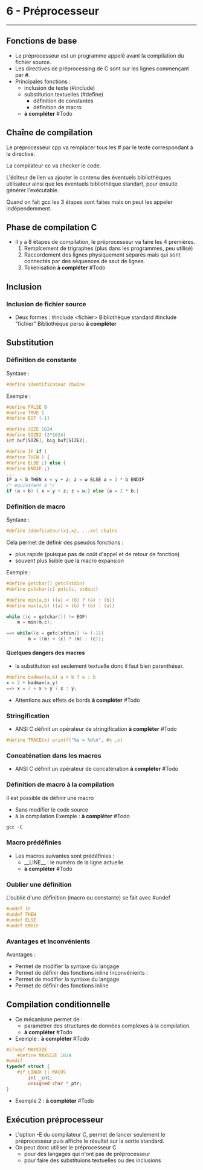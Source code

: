 # 6 - Préprocesseur
---
## Fonctions de base
- Le préprocesseur est un programme appelé avant la compilation du fichier source.
- Les directives de préprocessing de C sont sur les lignes commençant par \#.
- Principales fonctions :
	- inclusion de texte (#include)
	- substitution textuelles (#define)
		- définition de constantes
		- définition de macro
	- **à compléter** #Todo

## Chaîne de compilation

Le préprocesseur cpp va remplacer tous les # par le texte correspondant à la directive.

La compilateur cc va checker le code.

L'éditeur de lien va ajouter le contenu des éventuels bibliothèques utilisateur ainsi que les éventuels bibliothèque standart, pour ensuite générer l'exécutable.

Quand on fait gcc les 3 étapes sont faites mais on peut les appeler indépendemment.

## Phase de compilation C
- Il y a 8 étapes de compilation, le préprocesseur va faire les 4 premières.
	1. Remplcement de trigraphes (plus dans les programmes, peu utilisé)
	2. Raccordement des lignes physiquement séparés mais qui sont connectés par des séquences de saut de lignes.
	3. Tokenisation **à compléter** #Todo 


## Inclusion
### Inclusion de fichier source

- Deux formes :
\#include \<fichier> Bibliothèque standard
\#include "fichier" Bibliothèque perso
**à compléter**

## Substitution
### Définition de constante
Syntaxe :
```C
#define identificateur chaîne
```
Exemple :
```C
#define FALSE 0
#define TRUE 1
#define EOF (-1)

#define SIZE 1024
#define SIZE2 (2*1024)
int buf[SIZE], big_buf[SIZE2];

#define IF if (
#define THEN ) {
#define ELSE ;} else {
#define ENDIF ;}
...
IF a < b THEN x = y + z; z = w ELSE a = 2 * b ENDIF
/* équivalent à */
if (a < b) { x = y + z; z = w;} else {a = 2 * b;}
```
### Définition de macro
Syntaxe :
```C
#define idenficateur(x1,x2, ...xn) chaîne
```
Cela permet de définir des pseudos fonctions :
- plus rapide (puisque pas de coût d'appel et de retour de fonction)
- souvent plus lisible que la macro expansion

Exemple :
```C
#define getchar() getc(stdin)
#define putchar(c) putc(c, stdout)

#define min(a,b) ((a) < (b) ? (a) : (b))
#define max(a,b) ((a) < (b) ? (b) : (a))

while ((c = getchar()) != EOF)
	m = min(m,c);

==> while((c = getc(stdin)) != (-1))
		m = ((m) < (c) ? (m) : (c));
```

#### Quelques dangers des macros
- la substitution est seulement textuelle donc il faut bien parenthéser.
```C
#define badmax(a,b) a > b ? a : b
x = 2 + badmax(x,y)
==> x = 2 + x > y ? x : y;
```
- Attentions aux effets de bords
**à compléter** #Todo

### Stringification
- ANSI C définit un opérateur de stringification **à compléter** #Todo
```C
#define TRACE(x) printf("%s = %d\n", #x ,x)
```
### Concaténation dans les macros
- ANSI C définit un opérateur de concaténation
**à compléter** #Todo 

### Définition de macro à la compilation
Il est possible de définir une macro
 - Sans modifier le code source
 - à la compilation
Exemple : **à compléter** #Todo
```C
gcc -C 
```

### Macro prédéfinies
- Les macros suivantes sont prédéfinies :
	- \_\_LINE\_\_ : le numéro de la ligne actuelle
	- **à compléter** #Todo 

### Oublier une définition
L'oublie d'une définition (macro ou constante) se fait avec \#undef
```C
#undef IF
#undef THEN
#undef ELSE
#undef ENDIF
```
### Avantages et Inconvénients
Avantages :
- Permet de modifier la syntaxe du langage
- Permet de définir des fonctions inline
Inconvénients :
- Permet de modifier la syntaxe du langage
- Permet de définir des fonctions inline

## Compilation conditionnelle
- Ce mécanisme permet de :
	- paramétrer des structures de données complexes à la compilation.
	- **à compléter** #Todo 
- Exemple : **à compléter** #Todo 
```C
#ifndef MAXSIZE
	#define MAXSIZE 1024
#endif
typedef struct {
	#if LINUX || MACOS
		int _cnt;
		unsigned char *_ptr;
}
```
- Exemple 2 : **à compléter** #Todo 

## Exécution préprocesseur
- L'option -E du compilateur C, permet de lancer seulement le préprocesseur puis affiche le résultat sur la sortie standard.
- On peut donc utiliser le préprocesseur C
	- pour des langages qui n'ont pas de préprocesseur
	- pour faire des substituions textuelles ou des inclusions

